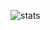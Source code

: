 ![stats](https://github-readme-stats.vercel.app/api?username=fumante1533&show_icons=true&theme=black)
